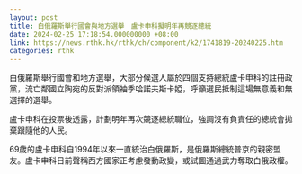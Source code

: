 ```yaml
---
layout: post
title: 白俄羅斯舉行國會與地方選舉　盧卡申科擬明年再競逐總統
date: 2024-02-25 17:18:54.000000000 +08:00
link: https://news.rthk.hk/rthk/ch/component/k2/1741819-20240225.htm
categories: rthk
---
```


白俄羅斯舉行國會和地方選舉，大部分候選人屬於四個支持總統盧卡申科的註冊政黨，流亡鄰國立陶宛的反對派領袖季哈諾夫斯卡婭，呼籲選民抵制這場無意義和無選擇的選舉。

盧卡申科在投票後透露，計劃明年再次競逐總統職位，強調沒有負責任的總統會拋棄跟隨他的人民。

69歲的盧卡申科自1994年以來一直統治白俄羅斯，是俄羅斯總統普京的親密盟友。盧卡申科日前聲稱西方國家正考慮發動政變，或試圖通過武力奪取白俄政權。
